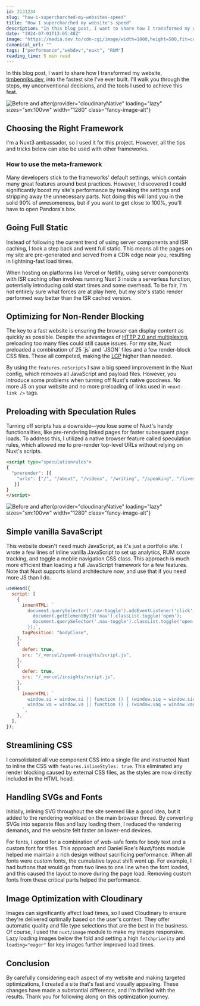 ```yaml
---
id: 2131234
slug: "how-i-supercharched-my-websites-speed"
title: "How I supercharched my website's speed"
description: "In this blog post, I want to share how I transformed my website into the fastest site I've ever built. I'll walk you through the steps, my unconventional decisions, and the tools I used to achieve this feat."
date: "2024-07-01T13:05:48Z"
image: "https://media.dev.to/cdn-cgi/image/width=1000,height=500,fit=cover,gravity=auto,format=auto/https://res.cloudinary.com/dwfcofnrd/image/upload/v1719837465/website/fast-website-poster.jpg"
canonical_url: ""
tags: ["performance","webdev","nuxt", "RUM"]
reading_time: 5 min read
---
```


In this blog post, I want to share how I transformed my website, [timbenniks.dev](https://timbenniks.dev), into the fastest site I've ever built. I'll walk you through the steps, my unconventional decisions, and the tools I used to achieve this feat.

![Before and after](/website/performance-before-after-1.jpg){provider="cloudinaryNative" loading="lazy" sizes="sm:100vw" width="1280" class="fancy-image-alt"}

## Choosing the Right Framework

I'm a Nuxt3 ambassador, so I used it for this project. However, all the tips and tricks below can also be used with other frameworks.

### How to use the meta-framework

Many developers stick to the frameworks' default settings, which contain many great features around best practices. However, I discovered I could significantly boost my site's performance by tweaking the settings and stripping away the unnecessary parts. Not doing this will land you in the solid 90% of awesomeness, but if you want to get close to 100%, you'll have to open Pandora's box.

## Going Full Static

Instead of following the current trend of using server components and ISR caching, I took a step back and went full static. This means all the pages on my site are pre-generated and served from a CDN edge near you, resulting in lightning-fast load times.

When hosting on platforms like Vercel or Netlify, using server components with ISR caching often involves running Nuxt 3 inside a serverless function, potentially introducing cold start times and some overhead. To be fair, I'm not entirely sure what forces are at play here, but my site's static render performed way better than the ISR cached version.

## Optimizing for Non-Render Blocking

The key to a fast website is ensuring the browser can display content as quickly as possible. Despite the advantages of [HTTP 2.0 and multiplexing](https://www.youtube.com/watch?v=f5F7N2kc7hQ), preloading too many files could still cause issues. For my site, Nuxt preloaded a combination of 25 \`js\` and \`JSON\` files and a few render-block CSS files. These all competed, making the [LCP](https://web.dev/articles/optimize-lcp) higher than needed.

By using the `features.noScripts` I saw a big speed improvement in the Nuxt config, which removes all JavaScript and payload files. However, you introduce some problems when turning off Nuxt's native goodness. No more JS on your website and no more preloading of links used in `<nuxt-link />` tags.

## Preloading with Speculation Rules

Turning off scripts has a downside—you lose some of Nuxt's handy functionalities, like pre-rendering linked pages for faster subsequent page loads. To address this, I utilized a native browser feature called speculation rules, which allowed me to pre-render top-level URLs without relying on Nuxt's scripts.

```html
<script type="speculationrules">
{
  "prerender": [{
    "urls": ["/", "/about", "/videos", "/writing", "/speaking", "/livestreams", "/presskit", "/alive-and-kicking", "/uses"]
   }]
}
</script>
```

![Before and after](/website/preload-before-after.jpg){provider="cloudinaryNative" loading="lazy" sizes="sm:100vw" width="1280" class="fancy-image-alt"}

## Simple vanilla SavaScript

This website doesn't need much JavaScript, as it's just a portfolio site. I wrote a few lines of inline vanilla JavaScript to set up analytics, RUM score tracking, and toggle a mobile navigation CSS class. This approach is much more efficient than loading a full JavaScript framework for a few features. Note that Nuxt supports island architecture now, and use that if you need more JS than I do.

```js
useHead({
  script: [
    {
      innerHTML: `
        document.querySelector('.nav-toggle').addEventListener('click', ()=> {
          document.getElementById('nav').classList.toggle('open');
          document.querySelector('.nav-toggle').classList.toggle('open');
        });`,
      tagPosition: "bodyClose",
    },
    {
      defer: true,
      src: "/_vercel/speed-insights/script.js",
    },
    {
      defer: true,
      src: "/_vercel/insights/script.js",
    },
    {
      innerHTML: `
        window.si = window.si || function () { (window.siq = window.siq || []).push(arguments); };
        window.va = window.va || function () { (window.vaq = window.vaq || []).push(arguments); };
      `,
    },
  ],
});
```

## Streamlining CSS

I consolidated all vue component CSS into a single file and instructed Nuxt to inline the CSS with `features.inlineStyles: true`. This eliminated any render blocking caused by external CSS files, as the styles are now directly included in the HTML head.

## Handling SVGs and Fonts

Initially, inlining SVG throughout the site seemed like a good idea, but it added to the rendering workload on the main browser thread. By converting SVGs into separate files and lazy loading them, I reduced the rendering demands, and the website felt faster on lower-end devices.

For fonts, I opted for a combination of web-safe fonts for body text and a custom font for titles. This approach and Daniel Roe's Nuxt/fonts module helped me maintain a rich design without sacrificing performance. When all fonts were custom fonts, the cumulative layout shift went up. For example, I had buttons that would go from two lines to one line when the font loaded, and this caused the layout to move during the page load. Removing custom fonts from these critical parts helped the performance.

## Image Optimization with Cloudinary

Images can significantly affect load times, so I used Cloudinary to ensure they're delivered optimally based on the user's context. They offer automatic quality and file type selections that are the best in the business. Of course, I used the `nuxt/image` module to make my images responsive. Lazy loading images below the fold and setting a high `fetchpriority` and `loading="eager"` for key images further improved load times.

## Conclusion

By carefully considering each aspect of my website and making targeted optimizations, I created a site that's fast and visually appealing. These changes have made a substantial difference, and I'm thrilled with the results. Thank you for following along on this optimization journey.
